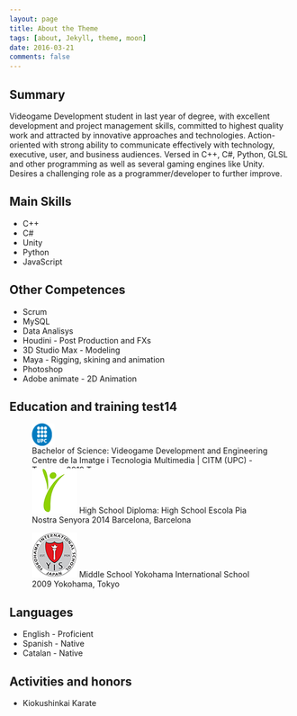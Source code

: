 ```yaml
---
layout: page
title: About the Theme
tags: [about, Jekyll, theme, moon]
date: 2016-03-21
comments: false
---
```


## Summary
Videogame Development student in last year of degree, with excellent development and project management skills, committed to highest quality work and attracted by innovative approaches and technologies. Action-oriented with strong ability to communicate effectively with technology, executive, user, and business audiences.
Versed in C++, C#, Python, GLSL and other programming as well as several gaming engines like Unity. Desires a challenging role as a programmer/developer to further improve.

## Main Skills
* C++
* C#
* Unity
* Python
* JavaScript

## Other Competences
* Scrum
* MySQL
* Data Analisys
* Houdini - Post Production and FXs
* 3D Studio Max - Modeling
* Maya - Rigging, skining and animation
* Photoshop
* Adobe animate - 2D Animation

## Education and training test14

<figure>
    <img src="../assets/img/UPC.png" alt="" style="width:40px;height:40px;float:left;">
    <p style="margin:0px;height:40px;max-idth:100%;float:left;overflow:auto;">
    Bachelor of Science: Videogame Development and Engineering
    Centre de la Imatge i Tecnologia Multimedia | CITM (UPC) - Terrassa 2019
    Terrassa
    </p>   
</figure>




<figure>
	<a href="../assets/img/PIA.png"><img src="../assets/img/PIA.png"></a>
    <span>
    High School Diploma: High School
    Escola Pia Nostra Senyora 2014
    Barcelona, Barcelona
    </span>
</figure>

<figure>
	<a href="../assets/img/YIS.png"><img src="../assets/img/YIS.png"></a>
    <span>
    Middle School
    Yokohama International School 2009
    Yokohama, Tokyo
    </span>
</figure>


## Languages
* English - Proficient
* Spanish - Native
* Catalan - Native

## Activities and honors
* Kiokushinkai Karate
